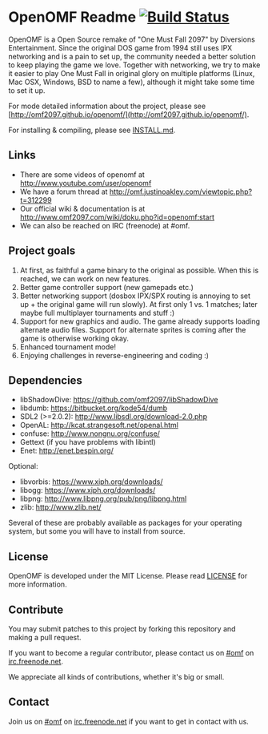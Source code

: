 OpenOMF Readme [![Build Status](https://travis-ci.org/omf2097/openomf.png?branch=master)](https://travis-ci.org/omf2097/openomf)
=======

OpenOMF is a Open Source remake of "One Must Fall 2097" by Diversions Entertainment. Since the original DOS game from 1994 still uses IPX networking and is a pain to set up, the community needed a better solution to keep playing the game we love. Together with networking, we try to make it easier to play One Must Fall in original glory on multiple platforms (Linux, Mac OSX, Windows, BSD to name a few), although it might take some time to set it up.

For mode detailed information about the project, please see [http://omf2097.github.io/openomf/](http://omf2097.github.io/openomf/).

For installing & compiling, please see [INSTALL.md](https://github.com/omf2097/openomf/blob/master/INSTALL.md).

Links
-----
* There are some videos of openomf at http://www.youtube.com/user/openomf
* We have a forum thread at http://omf.justinoakley.com/viewtopic.php?t=312299
* Our official wiki & documentation is at http://www.omf2097.com/wiki/doku.php?id=openomf:start
* We can also be reached on IRC (freenode) at #omf.

Project goals
-------------
1. At first, as faithful a game binary to the original as possible. When this is reached, we can work on new features.
2. Better game controller support (new gamepads etc.)
3. Better networking support (dosbox IPX/SPX routing is annoying to set up + the original game will run slowly). At first only 1 vs. 1 matches; later maybe full multiplayer tournaments and stuff :)
4. Support for new graphics and audio. The game already supports loading alternate audio files. Support for alternate sprites is coming after the game is otherwise working okay.
5. Enhanced tournament mode!
6. Enjoying challenges in reverse-engineering and coding :)

Dependencies
------------

* libShadowDive: https://github.com/omf2097/libShadowDive
* libdumb: https://bitbucket.org/kode54/dumb
* SDL2 (>=2.0.2): http://www.libsdl.org/download-2.0.php
* OpenAL: http://kcat.strangesoft.net/openal.html
* confuse: http://www.nongnu.org/confuse/
* Gettext (if you have problems with libintl)
* Enet: http://enet.bespin.org/

Optional:
* libvorbis: https://www.xiph.org/downloads/
* libogg: https://www.xiph.org/downloads/
* libpng: http://www.libpng.org/pub/png/libpng.html
* zlib: http://www.zlib.net/

Several of these are probably available as packages for your operating system, but some you will have to install from source.

License
-------
OpenOMF is developed under the MIT License. Please read [LICENSE](https://github.com/omf2097/openomf/blob/master/LICENSE) for more information.

Contribute
----------
You may submit patches to this project by forking this repository and making a pull request.

If you want to become a regular contributor, please contact us on [#omf](http://webchat.freenode.net?channels=omf) on [irc.freenode.net](irc://chat.freenode.net/omf).

We appreciate all kinds of contributions, whether it's big or small.

Contact
-------
Join us on [#omf](http://webchat.freenode.net?channels=omf) on [irc.freenode.net](irc://chat.freenode.net/omf) if you want to get in contact with us.
